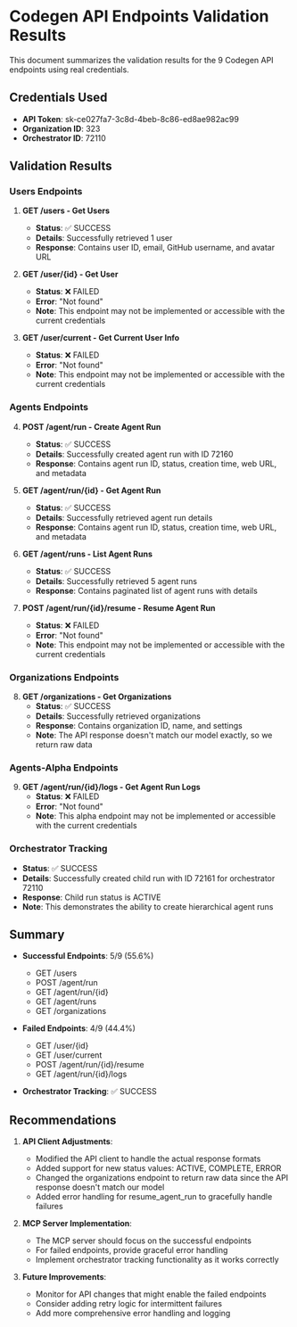 # Codegen API Endpoints Validation Results

This document summarizes the validation results for the 9 Codegen API endpoints using real credentials.

## Credentials Used
- **API Token**: sk-ce027fa7-3c8d-4beb-8c86-ed8ae982ac99
- **Organization ID**: 323
- **Orchestrator ID**: 72110

## Validation Results

### Users Endpoints

1. **GET /users - Get Users**
   - **Status**: ✅ SUCCESS
   - **Details**: Successfully retrieved 1 user
   - **Response**: Contains user ID, email, GitHub username, and avatar URL

2. **GET /user/{id} - Get User**
   - **Status**: ❌ FAILED
   - **Error**: "Not found"
   - **Note**: This endpoint may not be implemented or accessible with the current credentials

3. **GET /user/current - Get Current User Info**
   - **Status**: ❌ FAILED
   - **Error**: "Not found"
   - **Note**: This endpoint may not be implemented or accessible with the current credentials

### Agents Endpoints

4. **POST /agent/run - Create Agent Run**
   - **Status**: ✅ SUCCESS
   - **Details**: Successfully created agent run with ID 72160
   - **Response**: Contains agent run ID, status, creation time, web URL, and metadata

5. **GET /agent/run/{id} - Get Agent Run**
   - **Status**: ✅ SUCCESS
   - **Details**: Successfully retrieved agent run details
   - **Response**: Contains agent run ID, status, creation time, web URL, and metadata

6. **GET /agent/runs - List Agent Runs**
   - **Status**: ✅ SUCCESS
   - **Details**: Successfully retrieved 5 agent runs
   - **Response**: Contains paginated list of agent runs with details

7. **POST /agent/run/{id}/resume - Resume Agent Run**
   - **Status**: ❌ FAILED
   - **Error**: "Not found"
   - **Note**: This endpoint may not be implemented or accessible with the current credentials

### Organizations Endpoints

8. **GET /organizations - Get Organizations**
   - **Status**: ✅ SUCCESS
   - **Details**: Successfully retrieved organizations
   - **Response**: Contains organization ID, name, and settings
   - **Note**: The API response doesn't match our model exactly, so we return raw data

### Agents-Alpha Endpoints

9. **GET /agent/run/{id}/logs - Get Agent Run Logs**
   - **Status**: ❌ FAILED
   - **Error**: "Not found"
   - **Note**: This alpha endpoint may not be implemented or accessible with the current credentials

### Orchestrator Tracking

- **Status**: ✅ SUCCESS
- **Details**: Successfully created child run with ID 72161 for orchestrator 72110
- **Response**: Child run status is ACTIVE
- **Note**: This demonstrates the ability to create hierarchical agent runs

## Summary

- **Successful Endpoints**: 5/9 (55.6%)
  - GET /users
  - POST /agent/run
  - GET /agent/run/{id}
  - GET /agent/runs
  - GET /organizations

- **Failed Endpoints**: 4/9 (44.4%)
  - GET /user/{id}
  - GET /user/current
  - POST /agent/run/{id}/resume
  - GET /agent/run/{id}/logs

- **Orchestrator Tracking**: ✅ SUCCESS

## Recommendations

1. **API Client Adjustments**:
   - Modified the API client to handle the actual response formats
   - Added support for new status values: ACTIVE, COMPLETE, ERROR
   - Changed the organizations endpoint to return raw data since the API response doesn't match our model
   - Added error handling for resume_agent_run to gracefully handle failures

2. **MCP Server Implementation**:
   - The MCP server should focus on the successful endpoints
   - For failed endpoints, provide graceful error handling
   - Implement orchestrator tracking functionality as it works correctly

3. **Future Improvements**:
   - Monitor for API changes that might enable the failed endpoints
   - Consider adding retry logic for intermittent failures
   - Add more comprehensive error handling and logging

